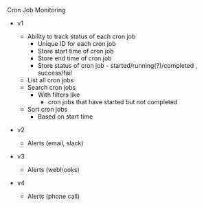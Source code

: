 
Cron Job Monitoring
- v1
    - Ability to track status of each cron job
        - Unique ID for each cron job
        - Store start time of cron job
        - Store end time of cron job
        - Store status of cron job - started/running(?)/completed , success/fail
    - List all cron jobs
    - Search cron jobs
        - With filters like
            - cron jobs that have started but not completed
    - Sort cron jobs
        - Based on start time
        
- v2
    - Alerts (email, slack)


- v3
    - Alerts (webhooks)

- v4
    - Alerts (phone call)
